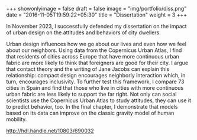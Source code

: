+++
showonlyimage = false
draft = false
image = "img/portfolio/diss.png"
date = "2016-11-05T19:59:22+05:30"
title = "Dissertation"
weight = 3
+++

In November 2023, I successfully defended my dissertation on the impact of urban design on the attitudes and behaviors of city dwellers.
<!--more-->

Urban design influences how we go about our lives and even how we feel about our neighbors. Using data from the Copernicus Urban Atlas, I find that residents of cities across Europe that have more continuous urban fabric are more likely to think that foreigners are good for their city. I argue that contact theory and the writing of Jane Jacobs can explain this relationship: compact design encourages neighborly interaction which, in turn, encourages inclusivity. To further test this framework, I compare 73 cities in Spain and find that those who live in cities with more continuous urban fabric are less likely to support the far right. Not only can social scientists use the Copernicus Urban Atlas to study attitudes, they can use it to predict behavior, too. In the final chapter, I demonstrate that models based on its data can improve on the classic gravity model of human mobility.

http://hdl.handle.net/10803/690032



